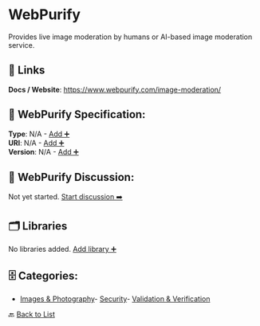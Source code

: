 # WebPurify

Provides live image moderation by humans or AI-based image moderation service.

##  🔗 Links
**Docs / Website**: https://www.webpurify.com/image-moderation/

## 🧬 WebPurify Specification:
**Type**: N/A - [Add ➕](https://github.com/apis-list/apis-list/edit/main/apis.yaml#L21808)  
**URI**: N/A - [Add ➕](https://github.com/apis-list/apis-list/edit/main/apis.yaml#L21808)  
**Version**: N/A - [Add ➕](https://github.com/apis-list/apis-list/edit/main/apis.yaml#L21808)

## 💬 WebPurify Discussion:
Not yet started. [Start discussion ➡️](https://github.com/apis-list/apis-list/discussions/new)

## 🗂️ Libraries

No libraries added. [Add library ➕](https://github.com/apis-list/apis-list/edit/main/apis.yaml#L21808)    


## 🗄️ Categories:
- [Images & Photography](https://github.com/apis-list/apis-list#images--photography-)- [Security](https://github.com/apis-list/apis-list#security-)- [Validation & Verification](https://github.com/apis-list/apis-list#validation--verification-)

🔙  [Back to List](https://github.com/apis-list/apis-list)
